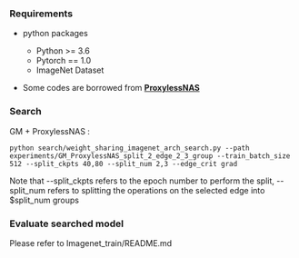 ### Requirements
* python packages
    * Python >= 3.6
    * Pytorch == 1.0
    * ImageNet Dataset

* Some codes are borrowed from [**ProxylessNAS**](https://github.com/mit-han-lab/proxylessnas) 


### Search
GM + ProxylessNAS :
```shell
python search/weight_sharing_imagenet_arch_search.py --path experiments/GM_ProxylessNAS_split_2_edge_2_3_group --train_batch_size 512 --split_ckpts 40,80 --split_num 2,3 --edge_crit grad
```
Note that --split_ckpts refers to the epoch number to perform the split, --split_num refers to splitting the operations on the selected edge into $split_num groups

### Evaluate searched model
Please refer to Imagenet_train/README.md








